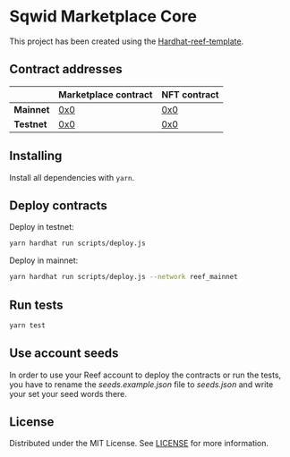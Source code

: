 # Sqwid Marketplace Core

This project has been created using the [Hardhat-reef-template](https://github.com/reef-defi/hardhat-reef-template).

## Contract addresses

|             | Marketplace contract                             | NFT contract                                     |
| ----------- | ------------------------------------------------ | ------------------------------------------------ |
| **Mainnet** | [0x0](https://reefscan.com/contract/0x0)         | [0x0](https://reefscan.com/contract/0x0)         |
| **Testnet** | [0x0](https://testnet.reefscan.com/contract/0x0) | [0x0](https://testnet.reefscan.com/contract/0x0) |

## Installing

Install all dependencies with `yarn`.

## Deploy contracts

Deploy in testnet:

```bash
yarn hardhat run scripts/deploy.js
```

Deploy in mainnet:

```bash
yarn hardhat run scripts/deploy.js --network reef_mainnet
```

## Run tests

```bash
yarn test
```

## Use account seeds

In order to use your Reef account to deploy the contracts or run the tests, you have to rename the _seeds.example.json_ file to _seeds.json_ and write your set your seed words there.

## License

Distributed under the MIT License. See [LICENSE](LICENSE) for more information.
